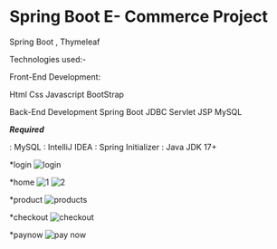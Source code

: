 # Spring Boot E- Commerce Project
 Spring Boot , Thymeleaf 

Technologies used:-

Front-End Development:

Html
Css
Javascript
BootStrap

Back-End Development
Spring Boot
JDBC
Servlet
JSP
MySQL


***Required***

: MySQL
: IntelliJ IDEA
: Spring Initializer
: Java JDK 17+

*login
![login](https://github.com/tameemahman/Spring-Boot-E--Commerce-Project/assets/132429149/4d21567e-6f54-4863-bf58-a4d60e129de7)

*home
![1](https://github.com/tameemahman/Spring-Boot-E--Commerce-Project/assets/132429149/029c8e72-f089-4822-8695-ce524766d3a3)
![2](https://github.com/tameemahman/Spring-Boot-E--Commerce-Project/assets/132429149/96df8172-01ee-4145-a8d0-f85f73144fbf)

*product
![products](https://github.com/tameemahman/Spring-Boot-E--Commerce-Project/assets/132429149/52ecc701-bd79-4a62-bf1c-b72e9d984455)

*checkout
![checkout](https://github.com/tameemahman/Spring-Boot-E--Commerce-Project/assets/132429149/afe0981c-5db5-43dc-9ece-a6bc4f32d7da)

*paynow
![pay now](https://github.com/tameemahman/Spring-Boot-E--Commerce-Project/assets/132429149/7f8a7bb2-bb74-42f6-bb79-2402bbd9cfc2)

